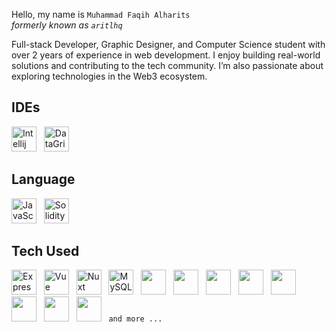 Hello, my name is `Muhammad Faqih Alharits`
<br>
<i>formerly known as `aritlhq`</i>

Full-stack Developer, Graphic Designer, and Computer Science student with over 2 years of experience in web development. I enjoy building real-world solutions and contributing to the tech community. I’m also passionate about exploring technologies in the Web3 ecosystem.

## IDEs
<div>  
  <img src="https://api.iconify.design/logos:intellij-idea.svg?color=%23ffffff" title="Intellij" alt="Intellij" width="40" height="40"/> &nbsp;
  <img src="https://api.iconify.design/logos:datagrip.svg?color=%23ffffff" title="DataGrip" alt="DataGrip" width="40" height="40"/> &nbsp;
</div>

## Language
<div>  
  <img src="https://api.iconify.design/logos:javascript.svg?color=%23ffffff" title="JavaScript" alt="JavaScript" width="40" height="40"/> &nbsp;
  <img src="https://api.iconify.design/vscode-icons:file-type-solidity.svg?color=%23ffffff" title="Solidity" alt="Solidity" width="40" height="40"/> &nbsp;
</div>

## Tech Used

<div>
  <img src="https://api.iconify.design/simple-icons:express.svg?color=%23ffffff" title="Express" alt="Express" width="40" height="40"/> &nbsp;
  <img src="https://api.iconify.design/material-icon-theme:vue.svg?color=%23ffffff" title="Vue" alt="Vue" width="40" height="40"/> &nbsp;
  <img src="https://api.iconify.design/devicon:nuxtjs.svg?color=%23ffffff" title="Nuxt" alt="Nuxt" width="40" height="40"/> &nbsp;
  <img src="https://api.iconify.design/devicon:mysql.svg?color=%23ffffff" title="MySQL" alt="MySQL" width="40" height="40"/> &nbsp;
  <img src="https://api.iconify.design/devicon:nodejs.svg?color=%23ffffff" title="" alt="" width="40" height="40"/> &nbsp;
  <img src="https://api.iconify.design/devicon:tailwindcss.svg?color=%23ffffff" title="" alt="" width="40" height="40"/> &nbsp;
  <img src="https://api.iconify.design/vscode-icons:file-type-unocss.svg?color=%23ffffff" title="" alt="" width="40" height="40"/> &nbsp;
  <img src="https://api.iconify.design/devicon:hardhat.svg?color=%23ffffff" title="" alt="" width="40" height="40"/> &nbsp;
  <img src="https://api.iconify.design/vscode-icons:file-type-graphql.svg?color=%23ffffff" title="" alt="" width="40" height="40"/> &nbsp;
  <img src="https://api.iconify.design/vscode-icons:file-type-jest.svg?color=%23ffffff" title="" alt="" width="40" height="40"/> &nbsp;
  <img src="https://joi.dev/_nuxt/img/joiTransparent.c5fc726.png" title="" alt="" width="40" height="40"/> &nbsp;
  <img src="https://api.iconify.design/simple-icons:openzeppelin.svg?color=%23ffffff" title="" alt="" width="40" height="40"/> &nbsp;
  <code>and more ...</code> &nbsp;
</div>
